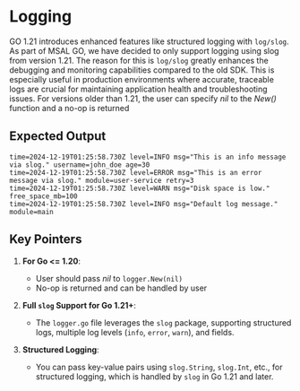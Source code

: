 # Logging

GO 1.21 introduces enhanced features like structured logging with `log/slog`.
As part of MSAL GO, we have decided to only support logging using slog from version 1.21.
The reason for this is `log/slog` greatly enhances the debugging and monitoring capabilities compared to the old SDK. This is especially useful in production environments where accurate, traceable logs are crucial for maintaining application health and troubleshooting issues. For versions older than 1.21, the user can specify *nil* to the *New()* function and a no-op is returned

## **Expected Output**

```plaintext
time=2024-12-19T01:25:58.730Z level=INFO msg="This is an info message via slog." username=john_doe age=30
time=2024-12-19T01:25:58.730Z level=ERROR msg="This is an error message via slog." module=user-service retry=3
time=2024-12-19T01:25:58.730Z level=WARN msg="Disk space is low." free_space_mb=100
time=2024-12-19T01:25:58.730Z level=INFO msg="Default log message." module=main
```

## Key Pointers

1. **For Go <= 1.20**:
   - User should pass *nil* to `logger.New(nil)`
   - No-op is returned and can be handled by user

2. **Full `slog` Support for Go 1.21+**:
   - The `logger.go` file leverages the `slog` package, supporting structured logs, multiple log levels (`info`, `error`, `warn`), and fields.

3. **Structured Logging**:
   - You can pass key-value pairs using `slog.String`, `slog.Int`, etc., for structured logging, which is handled by `slog` in Go 1.21 and later.
